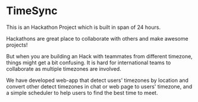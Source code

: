 # TimeSync
This is an Hackathon Project which is built in span of 24 hours.

Hackathons are great place to collaborate with others and make awesome projects!

But when you are building an Hack with teammates from different timezone, things might get a bit confusing.
It is hard for international teams to collaborate as multiple timezones are involved. 

We have developed web-app that detect users' timezones by location and convert other detect timezones in chat or web page to users' timezone, and a simple scheduler to help users to find the best time to meet.



